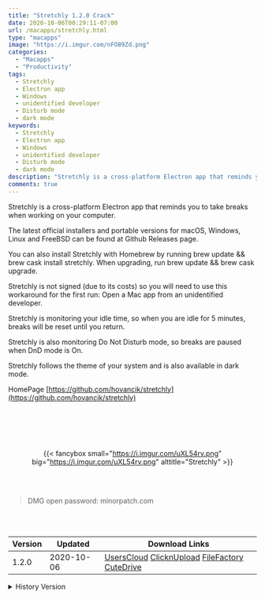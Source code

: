 ```yaml
---
title: "Stretchly 1.2.0 Crack"
date: 2020-10-06T00:29:11-07:00
url: /macapps/stretchly.html
type: "macapps"
image: "https://i.imgur.com/nFO89Zd.png"
categories:
  - "Macapps"
  - "Productivity"
tags:
  - Stretchly
  - Electron app
  - Windows
  - unidentified developer
  - Disturb mode
  - dark mode
keywords:
  - Stretchly
  - Electron app
  - Windows
  - unidentified developer
  - Disturb mode
  - dark mode
description: "Stretchly is a cross-platform Electron app that reminds you to take breaks when working on your computer"
comments: true
---
```


Stretchly is a cross-platform Electron app that reminds you to take breaks when working on your computer.

The latest official installers and portable versions for macOS, Windows, Linux and FreeBSD can be found at Github Releases page.


You can also install Stretchly with Homebrew by running brew update && brew cask install stretchly. When upgrading, run brew update && brew cask upgrade.

Stretchly is not signed (due to its costs) so you will need to use this workaround for the first run: Open a Mac app from an unidentified developer.

Stretchly is monitoring your idle time, so when you are idle for 5 minutes, breaks will be reset until you return.

Stretchly is also monitoring Do Not Disturb mode, so breaks are paused when DnD mode is On.

Stretchly follows the theme of your system and is also available in dark mode.

HomePage [https://github.com/hovancik/stretchly](https://github.com/hovancik/stretchly)

<br/>
<br/>
<script async src="https://pagead2.googlesyndication.com/pagead/js/adsbygoogle.js"></script>
<ins class="adsbygoogle"
     style="display:block; text-align:center;"
     data-ad-layout="in-article"
     data-ad-format="fluid"
     data-ad-client="ca-pub-8746275014476192"
     data-ad-slot="5144997159"></ins>
<script>
     (adsbygoogle = window.adsbygoogle || []).push({});
</script>
<br/>
<br/>


<center>

{{< fancybox small="https://i.imgur.com/uXL54rv.png" big="https://i.imgur.com/uXL54rv.png" alttitle="Stretchly" >}}

</center>

<br/>
<br/>


> DMG open password: minorpatch.com

<br/>

<br/>
<div id="history_version" class="history_version">

| Version | Updated | Download Links |
| ---- | ---- | ---- |
| 1.2.0 | 2020-10-06 | [UsersCloud](https://ouo.io/mCgJrG)   [ClicknUpload](https://ouo.io/YDhXsO)   [FileFactory](https://ouo.io/Veb0gm)   [CuteDrive](https://ouo.io/sEUwi0) |
<details>
<summary>History Version</summary>

| Version | Updated | Download Links |
| ---- | ---- | ---- |
| 1.0.0 | 2020-08-29 | [UsersCloud](https://ouo.io/cuGMRN)   [ClicknUpload](https://ouo.io/jrnMuW)   [FileFactory](https://ouo.io/dj5MS0)   [CuteDrive](https://ouo.io/K6KMae) |
</details>

</div>

